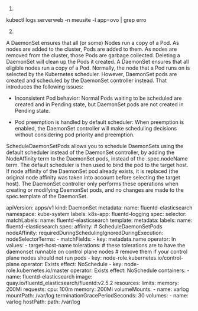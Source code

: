 1.

kubectl logs serverweb -n meusite -l app=ovo | grep erro


2.

A DaemonSet ensures that all (or some) Nodes run a copy of a Pod. As nodes are added to the cluster, Pods are added to them.
As nodes are removed from the cluster, those Pods are garbage collected. Deleting a DaemonSet will clean up the Pods it created.
A DaemonSet ensures that all eligible nodes run a copy of a Pod. Normally, the node that a Pod runs on is selected by the Kubernetes scheduler.
However, DaemonSet pods are created and scheduled by the DaemonSet controller instead. That introduces the following issues:

- Inconsistent Pod behavior:
  Normal Pods waiting to be scheduled are created and in Pending state, but DaemonSet pods are not created in Pending state.
  
- Pod preemption is handled by default scheduler:
  When preemption is enabled, the DaemonSet controller will make scheduling decisions without considering pod priority and preemption.

ScheduleDaemonSetPods allows you to schedule DaemonSets using the default scheduler instead of the DaemonSet controller,
by adding the NodeAffinity term to the DaemonSet pods, instead of the .spec.nodeName term.
The default scheduler is then used to bind the pod to the target host. If node affinity of the DaemonSet pod already exists,
it is replaced (the original node affinity was taken into account before selecting the target host).
The DaemonSet controller only performs these operations when creating or modifying DaemonSet pods,
and no changes are made to the spec.template of the DaemonSet.


apiVersion: apps/v1
kind: DaemonSet
metadata:
  name: fluentd-elasticsearch
  namespace: kube-system
  labels:
    k8s-app: fluentd-logging
spec:
  selector:
    matchLabels:
      name: fluentd-elasticsearch
  template:
    metadata:
      labels:
        name: fluentd-elasticsearch
    spec:
      affinity:
      # ScheduleDaemonSetPods
        nodeAffinity:
          requiredDuringSchedulingIgnoredDuringExecution:
            nodeSelectorTerms:
            - matchFields:
              - key: metadata.name
                operator: In
                values:
                  - target-host-name
      tolerations:
      # these tolerations are to have the daemonset runnable on control plane nodes
      # remove them if your control plane nodes should not run pods
      - key: node-role.kubernetes.io/control-plane
        operator: Exists
        effect: NoSchedule
      - key: node-role.kubernetes.io/master
        operator: Exists
        effect: NoSchedule
      containers:
      - name: fluentd-elasticsearch
        image: quay.io/fluentd_elasticsearch/fluentd:v2.5.2
        resources:
          limits:
            memory: 200Mi
          requests:
            cpu: 100m
            memory: 200Mi
        volumeMounts:
        - name: varlog
          mountPath: /var/log
      terminationGracePeriodSeconds: 30
      volumes:
      - name: varlog
        hostPath:
          path: /var/log
